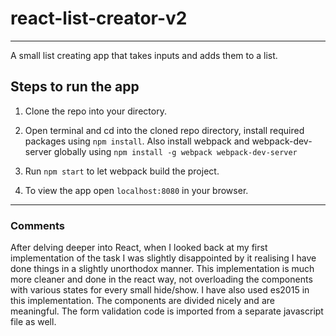 # react-list-creator-v2
***

A small list creating app that takes inputs and adds them to a list.

## Steps to run the app

1. Clone the repo into your directory.

2. Open terminal and cd into the cloned repo directory, install required packages using `npm install`. Also install webpack and webpack-dev-server globally using `npm install -g webpack webpack-dev-server`

3. Run `npm start` to let webpack build the project.

4. To view the app open `localhost:8080` in your browser.
***

### Comments

After delving deeper into React, when I looked back at my first implementation of the task I was slightly disappointed by it realising I have done things in a slightly unorthodox manner. This implementation is much more cleaner and done in the react way, not overloading the components with various states for every small hide/show.
I have also used es2015 in this implementation.
The components are divided nicely and are meaningful. The form validation code is imported from a separate javascript file as well.